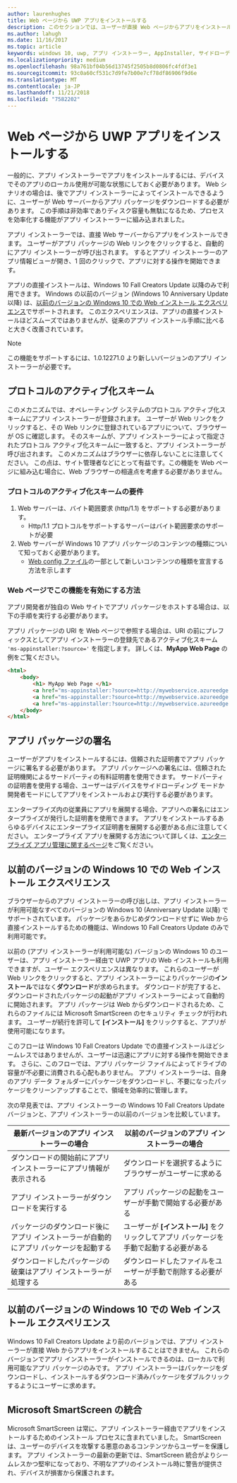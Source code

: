 ```yaml
---
author: laurenhughes
title: Web ページから UWP アプリをインストールする
description: このセクションでは、ユーザーが直接 Web ページからアプリをインストールできるようにするために必要な手順を確認します。
ms.author: lahugh
ms.date: 11/16/2017
ms.topic: article
keywords: windows 10, uwp, アプリ インストーラー, AppInstaller, サイドローディング, 関連セット, オプション パッケージ
ms.localizationpriority: medium
ms.openlocfilehash: 98a761bf04b56d13745f2505b8d0806fc4fdf3e1
ms.sourcegitcommit: 93c0a60cf531c7d9fe7b00e7cf78df86906f9d6e
ms.translationtype: MT
ms.contentlocale: ja-JP
ms.lasthandoff: 11/21/2018
ms.locfileid: "7582202"
---
```

# <a name="installing-uwp-apps-from-a-web-page"></a>Web ページから UWP アプリをインストールする

一般的に、アプリ インストーラーでアプリをインストールするには、デバイスでそのアプリのローカル使用が可能な状態にしておく必要があります。 Web シナリオの場合は、後でアプリ インストーラーによってインストールできるように、ユーザーが Web サーバーからアプリ パッケージをダウンロードする必要があります。 この手順は非効率でありディスク容量も無駄になるため、プロセスを効率化する機能がアプリ インストーラーに組み込まれました。

アプリ インストーラーでは、直接 Web サーバーからアプリをインストールできます。 ユーザーがアプリ パッケージの Web リンクをクリックすると、自動的にアプリ インストーラーが呼び出されます。 するとアプリ インストーラーのアプリ情報ビューが開き、1 回のクリックで、アプリに対する操作を開始できます。 

アプリの直接インストールは、Windows 10 Fall Creators Update 以降のみで利用できます。 Windows の以前のバージョン (Windows 10 Anniversary Update 以降) は、[以前のバージョンの Windows 10 での Web インストール エクスペリエンス](#web-install-experience)でサポートされます。 このエクスペリエンスは、アプリの直接インストールほどスムーズではありませんが、従来のアプリ インストール手順に比べると大きく改善されています。
  
> [!NOTE]
> この機能をサポートするには、1.0.12271.0 より新しいバージョンのアプリ インストーラーが必要です。

## <a name="protocol-activation-scheme"></a>プロトコルのアクティブ化スキーム
このメカニズムでは、オペレーティング システムのプロトコル アクティブ化スキームにアプリ インストーラーが登録されます。 ユーザーが Web リンクをクリックすると、その Web リンクに登録されているアプリについて、ブラウザーが OS に確認します。 そのスキームが、アプリ インストーラーによって指定されたプロトコル アクティブ化スキームに一致すると、アプリ インストーラーが呼び出されます。 このメカニズムはブラウザーに依存しないことに注意してください。 この点は、サイト管理者などにとって有益です。この機能を Web ページに組み込む場合に、Web ブラウザーの相違点を考慮する必要がありません。 

### <a name="requirements-for-protocol-activation-scheme"></a>プロトコルのアクティブ化スキームの要件

1. Web サーバーは、バイト範囲要求 (http/1.1) をサポートする必要があります。
    - Http/1.1 プロトコルをサポートするサーバーはバイト範囲要求のサポートが必要 
2. Web サーバーが Windows 10 アプリ パッケージのコンテンツの種類について知っておく必要があります。
    - [Web config ファイル](web-install-IIS.md#step-7---configure-the-web-app-for-app-package-mime-types)の一部として新しいコンテンツの種類を宣言する方法を示します

### <a name="how-to-enable-this-on-a-webpage"></a>Web ページでこの機能を有効にする方法 
アプリ開発者が独自の Web サイトでアプリ パッケージをホストする場合は、以下の手順を実行する必要があります。

アプリ パッケージの URI を Web ページで参照する場合は、URI の前にプレフィックスとしてアプリ インストーラーの登録先であるアクティブ化スキーム `'ms-appinstaller:?source='` を指定します。 詳しくは、**MyApp Web Page** の例をご覧ください。 
``` html
<html>
    <body>
        <h1> MyApp Web Page </h1>
        <a href="ms-appinstaller:?source=http://mywebservice.azureedge.net/HubApp.appx"> Install app package </a>
        <a href="ms-appinstaller:?source=http://mywebservice.azureedge.net/HubAppBundle.appxbundle"> Install app bundle  </a>
        <a href="ms-appinstaller:?source=http://mywebservice.azureedge.net/HubAppSet.appinstaller"> Install related set </a>
    </body>
</html>
```

## <a name="signing-the-app-package"></a>アプリ パッケージの署名
ユーザーがアプリをインストールするには、信頼された証明書でアプリ パッケージに署名する必要があります。 アプリ パッケージへの署名には、信頼された証明機関によるサードパーティの有料証明書を使用できます。 サードパーティの証明書を使用する場合、ユーザーはデバイスをサイドローディング モードか開発者モードにしてアプリをインストールおよび実行する必要があります。

エンタープライズ内の従業員にアプリを展開する場合、アプリへの署名にはエンタープライズが発行した証明書を使用できます。 アプリをインストールするあらゆるデバイスにエンタープライズ証明書を展開する必要がある点に注意してください。 エンタープライズ アプリを展開する方法について詳しくは、[エンタープライズ アプリ管理に関するページ](https://docs.microsoft.com/windows/client-management/mdm/enterprise-app-management)をご覧ください。

## 以前のバージョンの Windows 10 での Web インストール エクスペリエンス<a name="web-install-experience"></a>

ブラウザーからのアプリ インストーラーの呼び出しは、アプリ インストーラーが利用可能なすべてのバージョンの Windows 10 (Anniversary Update 以降) でサポートされています。 パッケージをあらかじめダウンロードせずに Web から直接インストールするための機能は、Windows 10 Fall Creators Update のみで利用可能です。  

以前の (アプリ インストーラーが利用可能な) バージョンの Windows 10 のユーザーは、アプリ インストーラー経由で UWP アプリの Web インストールも利用できますが、ユーザー エクスペリエンスは異なります。 これらのユーザーが Web リンクをクリックすると、アプリ インストーラーによりパッケージの**インストール**ではなく**ダウンロード**が求められます。 ダウンロードが完了すると、ダウンロードされたパッケージの起動がアプリ インストーラーによって自動的に開始されます。 アプリ パッケージは Web からダウンロードされるため、これらのファイルには Microsoft SmartScreen のセキュリティ チェックが行われます。 ユーザーが続行を許可して **[インストール]** をクリックすると、アプリが使用可能になります。

このフローは Windows 10 Fall Creators Update での直接インストールほどシームレスではありませんが、ユーザーは迅速にアプリに対する操作を開始できます。 さらに、このフローでは、アプリ パッケージ ファイルによってドライブの容量が不必要に消費される心配もありません。 アプリ インストーラーは、自身のアプリ データ フォルダーにパッケージをダウンロードし、不要になったパッケージをクリーンアップすることで、領域を効率的に管理します。 

次の早見表では、アプリ インストーラーの Windows 10 Fall Creators Update バージョンと、アプリ インストーラーの以前のバージョンを比較しています。

| 最新バージョンのアプリ インストーラーの場合 | 以前のバージョンのアプリ インストーラーの場合 |
|------------------------------|----------------------------------|
| ダウンロードの開始前にアプリ インストーラーにアプリ情報が表示される | ダウンロードを選択するようにブラウザーがユーザーに求める  |
| アプリ インストーラーがダウンロードを実行する | アプリ パッケージの起動をユーザーが手動で開始する必要がある |
| パッケージのダウンロード後にアプリ インストーラーが自動的にアプリ パッケージを起動する | ユーザーが **[インストール]** をクリックしてアプリ パッケージを手動で起動する必要がある |
| ダウンロードしたパッケージの破棄はアプリ インストーラーが処理する | ダウンロードしたファイルをユーザーが手動で削除する必要がある |

## <a name="web-install-experience-on-previous-versions-of-windows-10"></a>以前のバージョンの Windows 10 での Web インストール エクスペリエンス
Windows 10 Fall Creators Update より前のバージョンでは、アプリ インストーラーが直接 Web からアプリをインストールすることはできません。 これらのバージョンでアプリ インストーラーがインストールできるのは、ローカルで利用可能なアプリ パッケージのみです。 アプリ インストーラーはパッケージをダウンロードし、インストールするダウンロード済みパッケージをダブルクリックするようにユーザーに求めます。


## <a name="microsoft-smartscreen-integration"></a>Microsoft SmartScreen の統合

Microsoft SmartScreen は常に、アプリ インストーラー経由でアプリをインストールするためのインストール プロセスに含まれていました。 SmartScreen は、ユーザーのデバイスを攻撃する悪意のあるコンテンツからユーザーを保護します。 アプリ インストーラーの最新の更新では、SmartScreen 統合がよりシームレスかつ堅牢になっており、不明なアプリのインストール時に警告が提供され、デバイスが損害から保護されます。 
